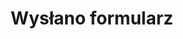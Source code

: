 ---
# GLOBAL 
layout: no-index
page_type: no-index
title: Wysłano formularz
published: true
permalink: kontakt/:basename:output_ext

#SEO
seo_title:  Wysłano formularz
seo_description: |-
  Wysłano formularz

#MENU 
top_line:
  menu_title: Wysłano formularz
  cta_title:

#SETTINGS
show_contact_in_footer: false

#PAGE layout
header:
  title: Formularz został <strong>wysłany</strong>
  intro: |-
    Odpowiemy najszybciej jak to możliwe
  main_photo:
---